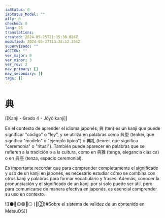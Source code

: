 ```yaml
---
iaStatus: 0
iaStatus_Model: ""
a11y: 0
checked: 0
lang: ES
translations: 
created: 2024-05-25T21:15:38.024Z
modified: 2024-05-27T13:38:12.354Z
supervisado: ""
ACCION: ""
ver_major: 0
ver_minor: 3
ver_rev: 2
nav_primary: []
nav_secondary: []
tags: []
---
```

# 典

[[Kanji - Grado 4 - Jôyô kanji]]

En el contexto de aprender el idioma japonés, 典 (ten) es un kanji que puede significar "código" o "ley", y se utiliza en palabras como 典型 (tenkei, que significa "modelo" o "ejemplo típico") o 典礼 (tenrei, que significa "ceremonia" o "ritual"). También puede aparecer en palabras que se refieren a la tradición o a la cultura, como en 典雅 (tenga, elegancia clásica) o en 典座 (tenza, espacio ceremonial).

Es importante recordar que para comprender completamente el significado y uso de un kanji en japonés, es necesario estudiar cómo se combina con otros kanji y palabras para formar vocabulario y frases. Además, conocer la pronunciación y el significado de un kanji por sí solo puede ser útil, pero para comunicarse de manera efectiva en japonés, es esencial comprender su uso en contexto.


![[⚫🔴🟡🟢🔵⚪ (🔴②)#Sobre el sistema de validez de un contenido en MetsuOS]]